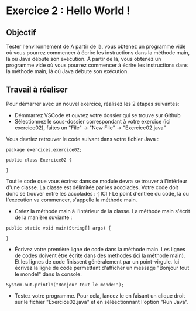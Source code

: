 # Exercice 2 : Hello World !

## Objectif
Tester l'environnement de A partir de là, vous obtenez un programme vide où vous pourrez commencer à écrire les instructions dans la méthode main, là où Java débute son exécution. Á partir de là, vous obtenez un programme vide où vous pourrez commencer à écrire les instructions dans la méthode main, là où Java débute son exécution.


## Travail à réaliser
Pour démarrer avec un nouvel exercice, réalisez les 2 étapes suivantes: 
- Démmarrez VSCode et ouvrez votre dossier qui se trouve sur Github
- Sélectionnez le sous-dossier correspondant à votre exercice (ici exercice02), faites un "File" -> "New File" -> "Exercice02.java"

Vous devriez retrouver le code suivant dans votre fichier Java :
```
package exercices.exercice02;

public class Exercice02 {
    
}
```

Tout le code que vous écrirez dans ce module devra se trouver à l'intérieur d'une classe. La classe est délimitée par les accolades. Votre code doit donc se trouver entre les accolades : { ICI }
Le point d'entrée du code, là ou l'execution va commencer, s'appelle la méthode main. 
- Créez la méthode main à l'intérieur de la classe. La méthode main s'écrit de la manière suviante : 
```
public static void main(String[] args) {

}
```
- Écrivez votre première ligne de code dans la méthode main. Les lignes de codes doivent être écrite dans des méthodes (ici la méthode main). Et les lignes de code finissent généralement par un point-virgule. Ici écrivez la ligne de code permettant d'afficher un message "Bonjour tout le monde!" dans la console.
```
System.out.println("Bonjour tout le monde!");
```

- Testez votre programme. Pour cela, lancez le en faisant un clique droit sur le fichier "Exercice02.java" et en séléectionnant l'option "Run Java".

